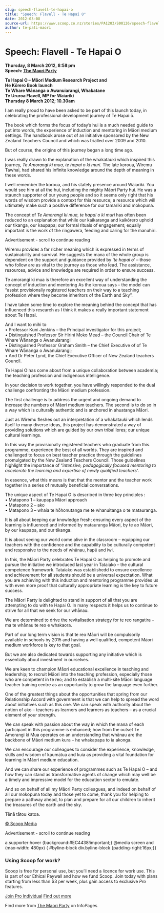 ```yaml
---
slug: speech-flavell-te-hapai-o
title: "Speech: Flavell - Te Hapai O"
date: 2012-03-08
source-url: https://www.scoop.co.nz/stories/PA1203/S00126/speech-flavell-te-hapai-o.htm
author: te-pati-maori
---
```

Speech: Flavell - Te Hapai O
============================

**Thursday, 8 March 2012, 8:58 pm**  
**Speech: [The Maori Party](https://info.scoop.co.nz/The_Maori_Party)**

**Te Hapai O – Māori Medium Research Project and**  
**He Kōrero Book launch**  
**Te Whare Wānanga o Awanuiarangi, Whakatane**  
**Te Ururoa Flavell, MP for Waiariki**  
**Thursday 8 March 2012; 10.30am**

I am really proud to have been asked to be part of this launch today, in celebrating the professional development journey of Te Hapai ō.

The book which forms the focus of today’s hui is a much needed guide to put into words, the experience of induction and mentoring in Māori medium settings. The handbook arose out of an initiative sponsored by the New Zealand Teachers Council and which was trialled over 2009 and 2010.

But of course, the origins of this journey began a long time ago.

I was really drawn to the explanation of the whakatauki which inspired this journey, _Te Amorangi ki mua, te hapai o ki muri._ The late koroua, Wiremu Tawhai, had shared his infinite knowledge around the depth of meaning in these words.

I well remember the koroua, and his stately presence around Waiariki. You would see him at all the hui, including the mighty Māori Party hui. He was a staunch supporter of our young people and so it seems only right that his words of wisdom provide a context for this resource; a resource which will ultimately make such a positive difference for our tamariki and mokopuna.

The concept of _Te Amorangi ki mua, te hapai o ki muri_ has often been reduced to an explanation that while our kaikaranga and kaikōrero uphold our tikanga, our kaupapa; our formal rituals of engagement; equally important is the work of the ringawera, feeding and caring for the manuhiri.

Advertisement - scroll to continue reading





Wiremu provides a far richer meaning which is expressed in terms of sustainability and survival. He suggests the mana of the whole group is dependent on the support and guidance provided by ‘_te hapai o’_ – those who follow are as vital to the journey as those who lead. The assistance, resources, advice and knowledge are required in order to ensure success.

Te amorangi ki mua is therefore an excellent way of understanding the concept of induction and mentoring As the koroua says – the model can “assist provisionally registered teachers on their way to a teaching profession where they become inheritors of the Earth and Sky”.

I have taken some time to explore the meaning behind the concept that has influenced this research as I think it makes a really important statement about Te Hapai.

And I want to mihi to  
• Professor Kuni Jenkins – the Principal investigator for this project;  
• Distinguished Professor Sir Hirini Moko Mead – the Council Chair of Te Whare Wānanga o Awanuiarangi  
• Distinguished Professor Graham Smith – the Chief Executive of of Te Whare Wānanga o Awanuiarangi;  
• And Dr Peter Lynd, the Chief Executive Officer of New Zealand teachers Council.

Te Hapai O has come about from a unique collaboration between academia; the teaching profession and indigenous intelligence.

In your decision to work together, you have willingly responded to the dual challenge confronting the Māori medium profession.

The first challenge is to address the urgent and ongoing demand to increase the numbers of Māori medium teachers. The second is to do so in a way which is culturally authentic and is anchored in ahuatanga Māori.

Just as Wiremu fleshes out an interpretation of a whakatauki which lends itself to many diverse ideas, this project has demonstrated a way of providing solutions which are guided by our own tribal lores; our unique cultural learnings.

In this way the provisionally registered teachers who graduate from this programme, experience the best of all worlds. They are inspired and challenged to focus on best teacher practice through the guidelines promulgated by the New Zealand Teachers Council. Those guidelines highlight the importance of “_intensive, pedagogically focused mentoring to accelerate the learning and expertise of newly qualified teachers’_.

In essence, what this means is that that the mentor and the teacher work together in a series of mutually beneficial conversations.

The unique aspect of Te Hapai O is described in three key principles :  
• Matapono 1 – kaupapa Māori approach  
• Matapono 2 – ako  
• Matapono 3 – whaia te hōhonutanga me te whanuitanga o te matauranga.

It is all about keeping our knowledge fresh; ensuring every aspect of the learning is influenced and informed by matauranga Māori, by te ao Māori, by our kaupapa, and our tikanga.

It is about seeing our world come alive in the classroom – equipping our teachers with the confidence and the capability to be culturally competent and responsive to the needs of whānau, hapū and iwi.

In this, the Māori Party celebrates Te Hapai O as helping to promote and pursue the initiative we introduced last year in Tataiako – the cultural competence framework. Tataiako was establishedd to ensure excellence and achievement for all students should be a universal expectation. What you are achieving with this induction and mentoring programme provides us with even more proof that culturally appropriate learning is the key to future success.

The Māori Party is delighted to stand in support of all that you are attempting to do with te Hapai O. In many respects it helps us to continue to strive for all that we seek for our whānau.

We are determined to drive the revitalisation strategy for te reo rangatira –ma te whānau te reo e whakaora.

Part of our long term vision is that te reo Māori will be compulsorily available in schools by 2015 and having a well qualified, competent Māori medium workforce is key to that goal.

But we are also dedicated towards supporting any initiative which is essentially about investment in ourselves.

We are keen to champion Māori educational excellence in teaching and leadership; to recruit Māori into the teaching profession, especially those who are competent in te reo; and to establish a multi-site Māori language teacher training centre as an opportunity to grow the language even further.

One of the greatest things about the opportunities that spring from our Relationship Accord with government is that we can help to spread the word about initiatives such as this one. We can speak with authority about the notion of ako – teachers as learners and learners as teachers – as a crucial element of your strength.

We can speak with passion about the way in which the mana of each participant in this programme is enhanced; how from the outset Te Amorangi ki Mua operates on an understanding that whānau are the backbone of Māori medium kura – he whakapapa to ia akonga.

We can encourage our colleagues to consider the experience, knowledge, skills and wisdom of kaumātua and kuia as providing a vital foundation for learning in Māori medium education.

And we can share our experience of programmes such as Te Hapai O – and how they can stand as transformative agents of change which may well be a timely and impressive model for the education sector to emulate.

And so on behalf of all my Māori Party colleagues, and indeed on behalf of all our mokopuna today and those yet to come, thank you for helping to prepare a pathway ahead, to plan and prepare for all our children to inherit the treasures of the earth and the sky.

Tēnā tātou katoa.  

[© Scoop Media](http://www.scoop.co.nz/about/terms.html)  

Advertisement - scroll to continue reading



a.supporter:hover {background:#EC4438!important;} @media screen and (max-width: 480px) { #byline-block div.byline-block {padding-right:16px;}}

### Using Scoop for work?

Scoop is free for personal use, but you’ll need a licence for work use. This is part of our Ethical Paywall and how we fund Scoop. Join today with plans starting from less than $3 per week, plus gain access to exclusive _Pro_ features.  
  
[Join Pro Individual](https://pro.scoop.co.nz/Individual/?from=ProIn24) [Find out more](https://pro.scoop.co.nz/using-scoop-for-work/?from=ProIn24)

Find more from [The Maori Party](https://info.scoop.co.nz/The_Maori_Party) on InfoPages.